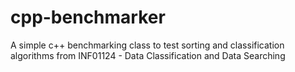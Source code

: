 # cpp-benchmarker
A simple c++ benchmarking class to test sorting and classification algorithms from INF01124 - Data Classification and Data Searching
